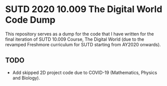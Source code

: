 # SUTD 2020 10.009 The Digital World Code Dump

This repository serves as a dump for the code that I have written for the final iteration of SUTD 10.009 Course, The Digital World (due to the revamped Freshmore curriculum for SUTD starting from AY2020 onwards).

## TODO

- Add skipped 2D project code due to COVID-19 (Mathematics, Physics and Biology).
